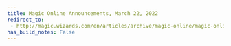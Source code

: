 ```yaml
---
title: Magic Online Announcements, March 22, 2022
redirect_to:
 - http://magic.wizards.com/en/articles/archive/magic-online/magic-online-announcements-march-22-2022
has_build_notes: False
---
```


